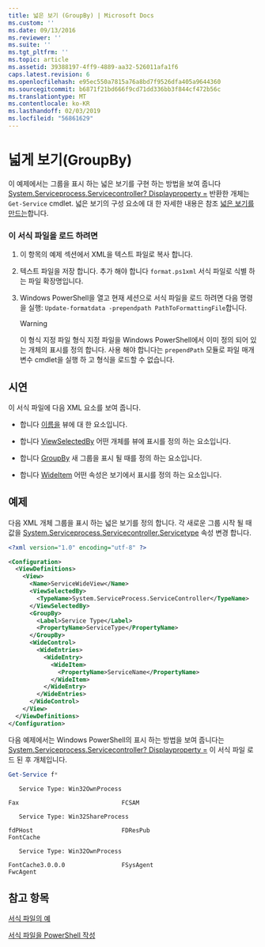 ```yaml
---
title: 넓은 보기 (GroupBy) | Microsoft Docs
ms.custom: ''
ms.date: 09/13/2016
ms.reviewer: ''
ms.suite: ''
ms.tgt_pltfrm: ''
ms.topic: article
ms.assetid: 39388197-4ff9-4889-aa32-526011afa1f6
caps.latest.revision: 6
ms.openlocfilehash: e95ec550a7815a76a8bd7f9526dfa405a9644360
ms.sourcegitcommit: b6871f21bd666f9cd71dd336bb3f844cf472b56c
ms.translationtype: MT
ms.contentlocale: ko-KR
ms.lasthandoff: 02/03/2019
ms.locfileid: "56861629"
---
```

# <a name="wide-view-groupby"></a>넓게 보기(GroupBy)

이 예제에서는 그룹을 표시 하는 넓은 보기를 구현 하는 방법을 보여 줍니다 [System.Serviceprocess.Servicecontroller? Displayproperty =](/dotnet/api/System.ServiceProcess.ServiceController) 반환한 개체는 `Get-Service` cmdlet. 넓은 보기의 구성 요소에 대 한 자세한 내용은 참조 [넓은 보기를 만드는](./creating-a-wide-view.md)합니다.

### <a name="to-load-this-formatting-file"></a>이 서식 파일을 로드 하려면

1. 이 항목의 예제 섹션에서 XML을 텍스트 파일로 복사 합니다.

2. 텍스트 파일을 저장 합니다. 추가 해야 합니다 `format.ps1xml` 서식 파일로 식별 하는 파일 확장명입니다.

3. Windows PowerShell을 열고 현재 세션으로 서식 파일을 로드 하려면 다음 명령을 실행: `Update-formatdata -prependpath PathToFormattingFile`합니다.

   > [!WARNING]
   > 이 형식 지정 파일 형식 지정 파일을 Windows PowerShell에서 이미 정의 되어 있는 개체의 표시를 정의 합니다. 사용 해야 합니다는 `prependPath` 모듈로 파일 매개 변수 cmdlet을 실행 하 고 형식을 로드할 수 없습니다.

## <a name="demonstrates"></a>시연

이 서식 파일에 다음 XML 요소를 보여 줍니다.

- 합니다 [이름을](./name-element-for-view-format.md) 뷰에 대 한 요소입니다.

- 합니다 [ViewSelectedBy](./viewselectedby-element-format.md) 어떤 개체를 뷰에 표시를 정의 하는 요소입니다.

- 합니다 [GroupBy](./groupby-element-for-view-format.md) 새 그룹을 표시 될 때를 정의 하는 요소입니다.

- 합니다 [WideItem](./wideitem-element-for-widecontrol-format.md) 어떤 속성은 보기에서 표시를 정의 하는 요소입니다.

## <a name="example"></a>예제

다음 XML 개체 그룹을 표시 하는 넓은 보기를 정의 합니다. 각 새로운 그룹 시작 될 때 값을 [System.Serviceprocess.Servicecontroller.Servicetype](/dotnet/api/System.ServiceProcess.ServiceController.ServiceType) 속성 변경 합니다.

```xml
<?xml version="1.0" encoding="utf-8" ?>

<Configuration>
  <ViewDefinitions>
    <View>
      <Name>ServiceWideView</Name>
      <ViewSelectedBy>
        <TypeName>System.ServiceProcess.ServiceController</TypeName>
      </ViewSelectedBy>
      <GroupBy>
        <Label>Service Type</Label>
        <PropertyName>ServiceType</PropertyName>
      </GroupBy>
      <WideControl>
        <WideEntries>
          <WideEntry>
            <WideItem>
              <PropertyName>ServiceName</PropertyName>
            </WideItem>
          </WideEntry>
        </WideEntries>
      </WideControl>
    </View>
  </ViewDefinitions>
</Configuration>
```

다음 예제에서는 Windows PowerShell의 표시 하는 방법을 보여 줍니다는 [System.Serviceprocess.Servicecontroller? Displayproperty =](/dotnet/api/System.ServiceProcess.ServiceController) 이 서식 파일 로드 된 후 개체입니다.

```powershell
Get-Service f*
```

```output
   Service Type: Win32OwnProcess

Fax                             FCSAM

   Service Type: Win32ShareProcess

fdPHost                         FDResPub
FontCache

   Service Type: Win32OwnProcess

FontCache3.0.0.0                FSysAgent
FwcAgent
```

## <a name="see-also"></a>참고 항목

[서식 파일의 예](./examples-of-formatting-files.md)

[서식 파일을 PowerShell 작성](./writing-a-powershell-formatting-file.md)
